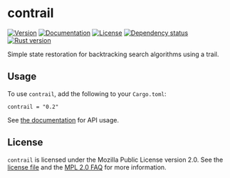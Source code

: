# contrail

[![Version](https://img.shields.io/crates/v/contrail.svg)](https://crates.io/crates/contrail)
[![Documentation](https://docs.rs/contrail/badge.svg)](https://docs.rs/contrail)
[![License](https://img.shields.io/github/license/billyrieger/contrail.svg)](https://github.com/billyrieger/contrail/blob/master/LICENSE)
[![Dependency status](https://deps.rs/repo/github/billyrieger/contrail/status.svg)](https://deps.rs/repo/github/billyrieger/contrail)
[![Rust version](https://img.shields.io/badge/rust-stable-lightgrey.svg)](https://www.rust-lang.org/)

Simple state restoration for backtracking search algorithms using a trail.

## Usage

To use `contrail`, add the following to your `Cargo.toml`:

```
contrail = "0.2"
```

See [the documentation](https://docs.rs/contrail) for API usage.

## License

`contrail` is licensed under the Mozilla Public License version 2.0.  See the
[license file](https://github.com/billyrieger/contrail/blob/master/LICENSE) and
the [MPL 2.0 FAQ](https://www.mozilla.org/en-US/MPL/2.0/FAQ/) for more
information.
